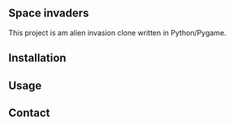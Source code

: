## Space invaders


This project is am alien invasion clone written in Python/Pygame.


## Installation


## Usage


## Contact 


## 
